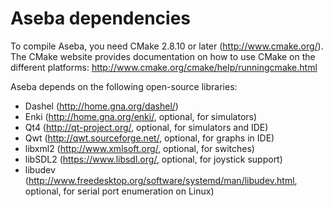 # Aseba dependencies

To compile Aseba, you need CMake 2.8.10 or later (http://www.cmake.org/).
The CMake website provides documentation on how to use CMake on the different
platforms: http://www.cmake.org/cmake/help/runningcmake.html

Aseba depends on the following open-source libraries:
- Dashel (http://home.gna.org/dashel/)
- Enki (http://home.gna.org/enki/, optional, for simulators)
- Qt4 (http://qt-project.org/, optional, for simulators and IDE)
- Qwt (http://qwt.sourceforge.net/, optional, for graphs in IDE)
- libxml2 (http://www.xmlsoft.org/, optional, for switches)
- libSDL2 (https://www.libsdl.org/, optional, for joystick support)
- libudev (http://www.freedesktop.org/software/systemd/man/libudev.html, optional, for serial port enumeration on Linux)


